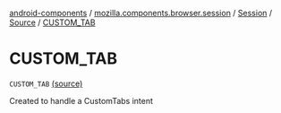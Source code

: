 [android-components](../../../index.md) / [mozilla.components.browser.session](../../index.md) / [Session](../index.md) / [Source](index.md) / [CUSTOM_TAB](./-c-u-s-t-o-m_-t-a-b.md)

# CUSTOM_TAB

`CUSTOM_TAB` [(source)](https://github.com/mozilla-mobile/android-components/blob/master/components/browser/session/src/main/java/mozilla/components/browser/session/Session.kt#L141)

Created to handle a CustomTabs intent

